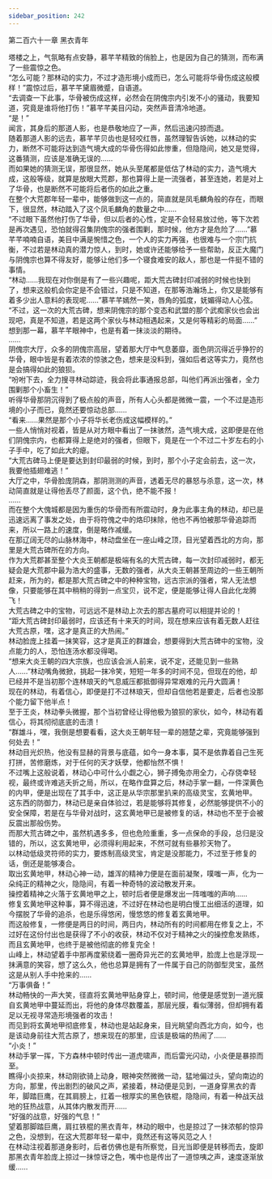 ```yaml
---
sidebar_position: 242
---
```

 第二百六十一章 黑衣青年


塔楼之上，气氛略有点安静，慕芊芊精致的俏脸上，也是因为自己的猜测，而布满了一些震惊之色。  
“怎么可能？那林动的实力，不过才造形境小成而已，怎么可能将华骨伤成这般模样！”震惊过后，慕芊芊黛眉微蹙，自语道。  
“去调查一下此事，华骨被伤成这样，必然会在阴傀宗内引发不小的骚动，我要知道，究竟是谁将他打伤！”慕芊芊美目闪动，突然声音清冷地道。  
“是！”  
闻言，其身后的那道人影，也是恭敬地应了一声，然后迅速闪掠而退。  
随着那道人影的远去，慕芊芊贝齿也是轻咬红唇，虽然理智告诉她，以林动的实力，断然不可能将达到造气境大成的华骨伤得如此惨重，但隐隐间，她又是觉得，这番猜测，应该是准确无误的……  
而如果她的猜测无误，那很显然，她从头至尾都是低估了林动的实力，造气境大成，这般等级，就算是放眼大荒郡，那也算得上是一流强者，甚至连她，若是对上了华骨，也是断然不可能将后者伤的如此之重。  
在整个大荒郡年轻一辈中，能够做到这一点的，简直就是凤毛麟角般的存在，而眼下，很显然，林动踏入了这个凤毛麟角的数量之中……  
“不过眼下虽然他打伤了华骨，但以后者的心性，定是不会轻易放过他，等下次若是再次遇见，恐怕就得召集阴傀宗的强者围剿，那时候，他方才是危险了……”慕芊芊喃喃自语，美目中满是惋惜之色，一个人的实力再强，也很难与一个宗门抗衡，不过若是林动真的潜力惊人，到时，她或许还能够给予一些帮助，反正大魔门与阴傀宗也算不得友好，能够让他们多一个寝食难安的敌人，那也是一件挺不错的事情。  
“林动……我现在对你倒是有了一些兴趣呢，距大荒古碑封印减弱的时候也快到了，想来这般机会你定是不会错过，只是不知道，在那等浩瀚场上，你又是能够有着多少出人意料的表现呢……”慕芊芊嫣然一笑，唇角的弧度，妩媚得动人心弦。  
“不过，这一次的大荒古碑，想来阴傀宗的那个变态和武盟的那个武痴家伙也会出现吧，真是不知道，若是这两个家伙与林动相遇起来，又是何等精彩的局面……”  
想到那一幕，慕芊芊眼神中，也是有着一抹淡淡的期待。  
……  
阴傀宗大厅，众多的阴傀宗高层，望着那大厅中气息萎靡，面色阴沉得近乎狰狞的华骨，眼中皆是有着浓浓的惊骇之色，想来是没料到，强如后者这等实力，竟然也是会搞得如此的狼狈。  
“吩咐下去，全力搜寻林动踪迹，我会将此事通报总部，叫他们再派出强者，全力围剿那个小畜生！”  
听得华骨那阴沉得到了极点般的声音，所有人心头都是微微一震，一个不过是造形境的小子而已，竟然还要惊动总部……  
“看来……果然是那个小子将华长老伤成这幅模样的。”  
一些人悄悄对视着，皆是从对方眼中看出了一抹骇然，造气境大成，这即便是在他们阴傀宗内，也都算得上是绝对的强者，但眼下，竟是在一个不过二十岁左右的小子手中，吃了如此大的瘪。  
“大荒古碑马上便是要达到封印最弱的时候，到时，那个小子定会前去，这一次，我要他插翅难逃！”  
大厅之中，华骨脸庞阴森，那阴测测的声音，透着无尽的暴怒与杀意，这一次，林动简直就是让得他丢尽了颜面，这个仇，绝不能不报！  
……  
而在整个大傀城都是因为重伤的华骨而有所震动时，身为此事主角的林动，却已是迅速远离了事发之处，由于将符傀之中的烙印抹除，他也不再怕被那华骨追踪而来，所以一路上的速度，倒是略作减缓。  
在那辽阔无尽的山脉林海中，林动盘坐在一座山峰之顶，目光望着西北的方向，那里是大荒古碑所在的方向。  
作为大荒郡甚至整个大炎王朝都是极端有名的大荒古碑，每一次封印减弱时，都无疑会是大荒郡中最为浩大的盛事，无数的强者，从大炎王朝甚至周边的一些王朝所赶来，所为的，都是那大荒古碑之中的种种宝物，远古宗派的强者，常人无法想像，只要能够在其中稍稍的得到一点宝贝，说不定，便是能够让得人自此化龙腾飞！  
大荒古碑之中的宝物，可远远不是林动上次去的那古墓府可以相提并论的！  
“距大荒古碑封印最弱时，应该还有十来天的时间，现在想来应该有着无数人赶往大荒古原，嘿，这才是真正的大热闹。”  
林动脸庞上挂着一抹笑容，这才是真正的群雄会，想要得到大荒古碑中的宝物，没点能力的人，恐怕连汤水都没得喝。  
“想来大炎王朝的四大宗族，也应该会派人前来，说不定，还能见到一些熟人……”林动嘴角微掀，挑起一抹冷笑，短短一年多的时间不见，但现在的他，却已经并不是当初那个连林琅天的气息威压都抵御得异常艰难的元丹大圆满！  
现在的林动，有着信心，即便是打不过林琅天，但却自信他若是要走，后者也没那个能力留下他半点！  
至于王炎，林动拳头微握，那个当初曾经让得他极为狼狈的家伙，如今，林动有着信心，将其彻彻底底的击溃！  
“群雄斗，嘿，我倒是想要看看，这大炎王朝年轻一辈的翘楚之辈，究竟能够强到何处去！”  
林动目光炽热，他没有显赫的背景与底蕴，如今一身本事，莫不是依靠着自己生死打拼，苦修磨炼，对于任何的天才妖孽，他都怡然不惧！  
不过嘴上这般说着，林动心中可什么小觑之心，狮子搏兔亦用全力，心存侥幸轻视，最终或许难逃夭折之局，所以，在略作盘算之后，林动手掌一翻，一件深黄色的内甲，便是出现在了其手中，这正是从华宗那里扒来的高级灵宝，玄黄地甲。  
这东西的防御力，林动已是亲自体验过，若是能够将其修复，必然能够提供不小的安全保障，若是在与华骨对战时，这玄黄地甲已是被修复的话，林动也不至于会被反震出那般伤势。  
而那大荒古碑之中，虽然机遇多多，但也危险重重，多一点保命的手段，总归是没错的，所以，这玄黄地甲，必须得利用起来，不然可就有些暴殄天物了。  
以林动低级灵符师的实力，要炼制高级灵宝，肯定是没那能力，不过至于修复的话，倒还是能够凑合。  
取出玄黄地甲，林动心神一动，雄浑的精神力便是在面前凝聚，噗嗤一声，化为一朵纯正的精神之火，隐隐间，有着一种奇特的波动散发开来。  
操控着精神之火落于玄黄地甲之上，顿时后者便是爆发出一阵嗤嗤的声响……  
修复玄黄地甲这种事，算不得迅速，不过好在林动也是明白慢工出细活的道理，如今摆脱了华骨的追杀，也是乐得悠闲，慢悠悠的修复着玄黄地甲。  
而这般修复，一修便是两日的时间，两日内，林动所有的时间都用在修复之上，不过好在这份付出也是获得了不小的收获，林动不仅对于精神之火的操控愈发熟练，而且玄黄地甲，也终于是被他彻底的修复完全！  
山峰上，林动望着手中那再度萦绕着一圈奇异光芒的玄黄地甲，脸庞上也是浮现一抹满意的笑容，想了这么久，他也总算是拥有了一件属于自己的防御型灵宝，虽然这是从别人手中抢来的……  
“万事俱备！”  
林动畅快的一声大笑，径直将玄黄地甲贴身穿上，顿时间，他便是感觉到一道光膜自玄黄地甲中蔓延而出，将他的身体尽数覆盖，那层光膜，看似薄弱，但却拥有着足以无视寻常造形境强者的攻击！  
而见到将玄黄地甲彻底修复，林动也是站起身来，目光眺望向西北方向，如今，也是该动身前往大荒古原了，想来现在的那里，应该是极端的热闹了……  
“小炎！”  
林动手掌一挥，下方森林中顿时传出一道虎啸声，而后雷光闪动，小炎便是暴掠而至。  
瞧得小炎掠来，林动刚欲骑上动身，眼神突然微微一动，猛地偏过头，望向南边的方向，那里，传出剧烈的破风之声，紧接着，林动便是见到，一道身穿黑衣的青年，脚踏巨鹰，在其肩膀上，扛着一根厚实的黑色铁棍，隐隐间，有着一种战天战地的狂热战意，从其体内散发而开……  
“好强的战意，好强的气息！”  
望着那脚踏巨鹰，肩扛铁棍的黑衣青年，林动的眼中，也是掠过了一抹浓郁的惊异之色，没想到，在这大荒郡年轻一辈中，竟然还有这等风范之人！  
在林动注视着那道身影时，后者仿佛也是有所察觉，目光当即便是转移而去，旋即那黑衣青年脸庞上掠过一抹惊讶之色，嘴中也是传出了一道惊咦之声，速度逐渐放缓……  
  
  
